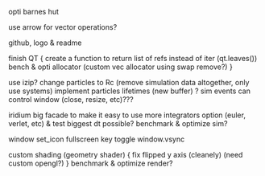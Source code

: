 opti barnes hut

use arrow for vector operations?

github, logo & readme

finish QT {
	create a function to return list of refs instead of iter (qt.leaves())
	bench & opti
	allocator (custom vec allocator using swap remove?)
}

use izip?
change particles to Rc (remove simulation data altogether, only use systems)
implement particles lifetimes (new buffer) ?
sim events can control window (close, resize, etc)???

iridium big facade to make it easy to use
more integrators option (euler, verlet, etc) & test biggest dt possible?
benchmark & optimize sim?

window set_icon
fullscreen key toggle
window.vsync

custom shading (geometry shader) {
	fix flipped y axis (cleanely) (need custom opengl?)
}
benchmark & optimize render?
